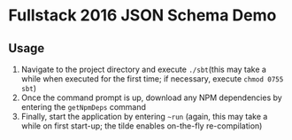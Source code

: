 # Fullstack 2016 JSON Schema Demo

## Usage
1. Navigate to the project directory and execute `./sbt`(this may take a while when executed for the first time; if necessary, execute `chmod 0755 sbt`)
2. Once the command prompt is up, download any NPM dependencies by entering the `getNpmDeps` command
3. Finally, start the application by entering `~run` (again, this may take a while on first start-up; the tilde enables on-the-fly re-compilation)
